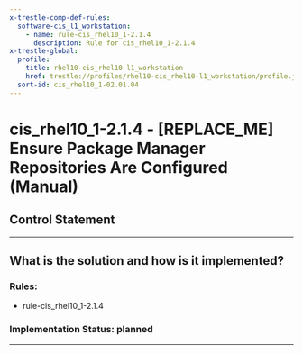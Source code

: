 ```yaml
---
x-trestle-comp-def-rules:
  software-cis_l1_workstation:
    - name: rule-cis_rhel10_1-2.1.4
      description: Rule for cis_rhel10_1-2.1.4
x-trestle-global:
  profile:
    title: rhel10-cis_rhel10-l1_workstation
    href: trestle://profiles/rhel10-cis_rhel10-l1_workstation/profile.json
  sort-id: cis_rhel10_1-02.01.04
---
```


# cis_rhel10_1-2.1.4 - \[REPLACE_ME\] Ensure Package Manager Repositories Are Configured (Manual)

## Control Statement

______________________________________________________________________

## What is the solution and how is it implemented?

<!-- For implementation status enter one of: implemented, partial, planned, alternative, not-applicable -->

<!-- Note that the list of rules under ### Rules: is read-only and changes will not be captured after assembly to JSON -->

<!-- Add control implementation description here for control: cis_rhel10_1-2.1.4 -->

### Rules:

  - rule-cis_rhel10_1-2.1.4

### Implementation Status: planned

______________________________________________________________________
